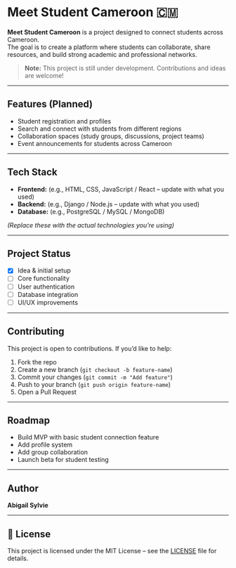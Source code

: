 # Meet Student Cameroon 🇨🇲

**Meet Student Cameroon** is a project designed to connect students across Cameroon.  
The goal is to create a platform where students can collaborate, share resources, and build strong academic and professional networks.  

>  **Note:** This project is still under development. Contributions and ideas are welcome!

---

##  Features (Planned)
- Student registration and profiles  
- Search and connect with students from different regions  
- Collaboration spaces (study groups, discussions, project teams)  
- Event announcements for students across Cameroon  

---

##  Tech Stack
- **Frontend:** (e.g., HTML, CSS, JavaScript / React – update with what you used)  
- **Backend:** (e.g., Django / Node.js – update with what you used)  
- **Database:** (e.g., PostgreSQL / MySQL / MongoDB)  

*(Replace these with the actual technologies you’re using)*

---

##  Project Status
- [x] Idea & initial setup  
- [ ] Core functionality  
- [ ] User authentication  
- [ ] Database integration  
- [ ] UI/UX improvements  

---

## Contributing
This project is open to contributions. If you’d like to help:  
1. Fork the repo  
2. Create a new branch (`git checkout -b feature-name`)  
3. Commit your changes (`git commit -m "Add feature"`)  
4. Push to your branch (`git push origin feature-name`)  
5. Open a Pull Request  

---

##  Roadmap
- Build MVP with basic student connection feature  
- Add profile system  
- Add group collaboration  
- Launch beta for student testing  

---

##  Author
**Abigail Sylvie**  


---

## 📜 License
This project is licensed under the MIT License – see the [LICENSE](LICENSE) file for details.  
